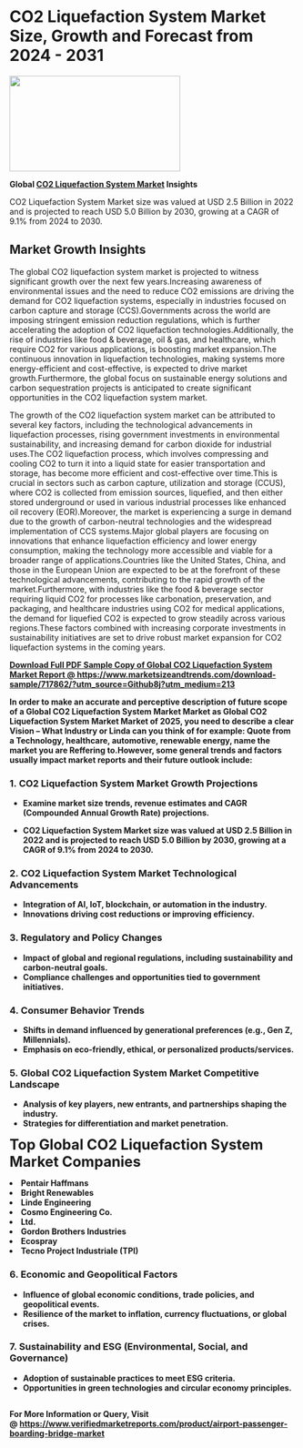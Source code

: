 <H1>CO2 Liquefaction System Market Size, Growth and Forecast from 2024 - 2031</H1><img class="aligncenter size-medium wp-image-584254" src="https://thirdeyenews.in/wp-content/uploads/2024/09/Global-Market-Research-300x168.jpeg" alt="" width="300" height="168" /><p><strong>Global&nbsp;<a href="https://www.marketsizeandtrends.com/download-sample/717862/?utm_source=Github8j?utm_medium=213">CO2 Liquefaction System Market</a> Insights</strong></p><p>CO2 Liquefaction System Market size was valued at USD 2.5 Billion in 2022 and is projected to reach USD 5.0 Billion by 2030, growing at a CAGR of 9.1% from 2024 to 2030.</p><p><h2>Market Growth Insights</h2> <p>The global CO2 liquefaction system market is projected to witness significant growth over the next few years.Increasing awareness of environmental issues and the need to reduce CO2 emissions are driving the demand for CO2 liquefaction systems, especially in industries focused on carbon capture and storage (CCS).Governments across the world are imposing stringent emission reduction regulations, which is further accelerating the adoption of CO2 liquefaction technologies.Additionally, the rise of industries like food & beverage, oil & gas, and healthcare, which require CO2 for various applications, is boosting market expansion.The continuous innovation in liquefaction technologies, making systems more energy-efficient and cost-effective, is expected to drive market growth.Furthermore, the global focus on sustainable energy solutions and carbon sequestration projects is anticipated to create significant opportunities in the CO2 liquefaction system market.</p> <p><strong><a href="#"></a></strong></p> <p>The growth of the CO2 liquefaction system market can be attributed to several key factors, including the technological advancements in liquefaction processes, rising government investments in environmental sustainability, and increasing demand for carbon dioxide for industrial uses.The CO2 liquefaction process, which involves compressing and cooling CO2 to turn it into a liquid state for easier transportation and storage, has become more efficient and cost-effective over time.This is crucial in sectors such as carbon capture, utilization and storage (CCUS), where CO2 is collected from emission sources, liquefied, and then either stored underground or used in various industrial processes like enhanced oil recovery (EOR).Moreover, the market is experiencing a surge in demand due to the growth of carbon-neutral technologies and the widespread implementation of CCS systems.Major global players are focusing on innovations that enhance liquefaction efficiency and lower energy consumption, making the technology more accessible and viable for a broader range of applications.Countries like the United States, China, and those in the European Union are expected to be at the forefront of these technological advancements, contributing to the rapid growth of the market.Furthermore, with industries like the food & beverage sector requiring liquid CO2 for processes like carbonation, preservation, and packaging, and healthcare industries using CO2 for medical applications, the demand for liquefied CO2 is expected to grow steadily across various regions.These factors combined with increasing corporate investments in sustainability initiatives are set to drive robust market expansion for CO2 liquefaction systems in the coming years.</p> <p><strong><a href="#"></p><p><span class=""><strong>Download Full PDF Sample Copy of Global CO2 Liquefaction System Market Report</strong> @ <a href="https://www.marketsizeandtrends.com/download-sample/717862/?utm_source=Github8j?utm_medium=213" target="_blank">https://www.marketsizeandtrends.com/download-sample/717862/?utm_source=Github8j?utm_medium=213</a></span></p><p>In order to make an accurate and perceptive description of future scope of a Global&nbsp;CO2 Liquefaction System Market Market as Global&nbsp;CO2 Liquefaction System Market Market of 2025, you need to describe a clear Vision &ndash; What Industry or Linda can you think of for example: Quote from a Technology, healthcare, automotive, renewable energy, name the market you are Reffering to.However, some general trends and factors usually impact market reports and their future outlook include:</p><h3>1.&nbsp;<strong>CO2 Liquefaction System Market Growth Projections</strong></h3><ul><li>Examine market size trends, revenue estimates and CAGR (Compounded Annual Growth Rate) projections.</li><li><p>CO2 Liquefaction System Market size was valued at USD 2.5 Billion in 2022 and is projected to reach USD 5.0 Billion by 2030, growing at a CAGR of 9.1% from 2024 to 2030.</p></li></ul><h3>2.&nbsp;<strong>CO2 Liquefaction System Market Technological Advancements</strong></h3><ul><li>Integration of AI, IoT, blockchain, or automation in the industry.</li><li>Innovations driving cost reductions or improving efficiency.</li></ul><h3>3.&nbsp;<strong>Regulatory and Policy Changes</strong></h3><ul><li>Impact of global and regional regulations, including sustainability and carbon-neutral goals.</li><li>Compliance challenges and opportunities tied to government initiatives.</li></ul><h3>4.&nbsp;<strong>Consumer Behavior Trends</strong></h3><ul><li>Shifts in demand influenced by generational preferences (e.g., Gen Z, Millennials).</li><li>Emphasis on eco-friendly, ethical, or personalized products/services.</li></ul><h3>5.&nbsp;<strong>Global CO2 Liquefaction System Market Competitive Landscape</strong></h3><ul><li>Analysis of key players, new entrants, and partnerships shaping the industry.</li><li>Strategies for differentiation and market penetration.</li></ul><p data-pm-slice="1 1 []"><span style="color: inherit; font-family: inherit; font-size: 25px;">Top Global CO2 Liquefaction System Market Companies</span></p><div class="" data-test-id=""><p><li>Pentair Haffmans</li><li> Bright Renewables</li><li> Linde Engineering</li><li> Cosmo Engineering Co.</li><li>Ltd.</li><li> Gordon Brothers Industries</li><li> Ecospray</li><li> Tecno Project Industriale (TPI)</li></p></div><h3>6.&nbsp;<strong>Economic and Geopolitical Factors</strong></h3><ul><li>Influence of global economic conditions, trade policies, and geopolitical events.</li><li>Resilience of the market to inflation, currency fluctuations, or global crises.</li></ul><h3>7.&nbsp;<strong>Sustainability and ESG (Environmental, Social, and Governance)</strong></h3><ul><li>Adoption of sustainable practices to meet ESG criteria.</li><li>Opportunities in green technologies and circular economy principles.</li></ul><h2><strong style="font-size: 14px;">For More Information or Query, Visit @&nbsp;</strong><a style="background-color: #ffffff; font-size: 14px;" href="https://www.marketsizeandtrends.com/report/co2-liquefaction-system-market/" target="_blank">https://www.verifiedmarketreports.com/product/airport-passenger-boarding-bridge-market</a></h2>